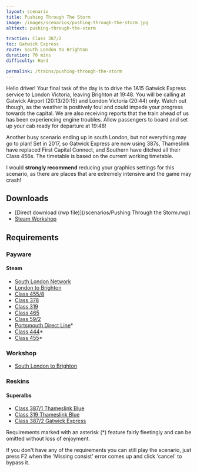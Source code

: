 ```yaml
---
layout: scenario
title: Pushing Through The Storm
image: /images/scenarios/pushing-through-the-storm.jpg
alttext: pushing-through-the-storm

traction: Class 387/2
toc: Gatwick Express
route: South London to Brighton
duration: 70 mins
difficulty: Hard

permalink: /trains/pushing-through-the-storm
---
```


Hello driver! Your final task of the day is to drive the 1A15 Gatwick Express service to London Victoria, leaving Brighton at 19:48. You will be calling at Gatwick Airport (20:13/20:15) and London Victoria (20:44) only. Watch out though, as the weather is positively foul and could impede your progress towards the capital. We are also receiving reports that the train ahead of us has been experiencing engine troubles. Allow passengers to board and set up your cab ready for departure at 19:48!

Another busy scenario ending up in south London, but not everything may go to plan! Set in 2017, so Gatwick Express are now using 387s, Thameslink have replaced First Capital Connect, and Southern have ditched all their Class 456s. The timetable is based on the current working timetable.

I would **strongly recommend** reducing your graphics settings for this scenario, as there are places that are extremely intensive and the game may crash!

## Downloads
* [Direct download (rwp file)](/scenarios/Pushing Through the Storm.rwp)
* [Steam Workshop](http://steamcommunity.com/sharedfiles/filedetails/?id=1123961570)

## Requirements

### Payware

#### Steam
* [South London Network](http://store.steampowered.com/app/222638)
* [London to Brighton](http://store.steampowered.com/app/208280)
* [Class 455/8](http://store.steampowered.com/app/325963)
* [Class 378](http://store.steampowered.com/app/258663)
* [Class 319](http://store.steampowered.com/app/258640)
* [Class 465](http://store.steampowered.com/app/222576)
* [Class 59/2](http://store.steampowered.com/app/325973)
* [Portsmouth Direct Line](http://store.steampowered.com/app/65218)*
* [Class 444](http://store.steampowered.com/app/65253)*
* [Class 455](http://store.steampowered.com/app/65229)*

### Workshop
* [South London to Brighton](http://steamcommunity.com/workshop/filedetails/?id=341200017)

### Reskins
#### Superalbs
* [Class 387/1 Thameslink Blue](http://superalbs.weebly.com/class387thameslink.html)
* [Class 319 Thameslink Blue](http://superalbs.weebly.com/class319tlblue.html)
* [Class 387/2 Gatwick Express](http://superalbs.weebly.com/class387gatwickexpress.html)

Requirements marked with an asterisk (*) feature fairly fleetingly and can be omitted without loss of enjoyment. 

If you don't have any of the requirements you can still play the scenario, just press F2 when the 'Missing consist' error comes up and click 'cancel' to bypass it.